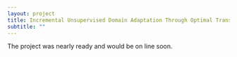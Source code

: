 ```yaml
---
layout: project
title: Incremental Unsupervised Domain Adaptation Through Optimal Transport
subtitle: ""
---
```

The project was nearly ready and would be on line soon.


